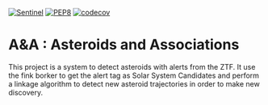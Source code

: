 [![Sentinel](https://github.com/FusRoman/Alert-Association-of-Asteroids-Candidates/workflows/Sentinel/badge.svg)](https://github.com/FusRoman/Alert-Association-of-Asteroids-Candidates/actions?query=workflow%3ASentinel)
[![PEP8](https://github.com/FusRoman/Alert-Association-of-Asteroids-Candidates/workflows/PEP8/badge.svg)](https://github.com/FusRoman/Alert-Association-of-Asteroids-Candidates/actions?query=workflow%3APEP8)
[![codecov](https://codecov.io/gh/FusRoman/Alert-Association-of-Asteroids-Candidates/branch/main/graph/badge.svg)](https://app.codecov.io/gh/FusRoman/Alert-Association-of-Asteroids-Candidates)

# A&A : Asteroids and Associations

This project is a system to detect asteroids with alerts from the ZTF. It use the fink borker to get the alert tag as Solar System Candidates and perform a linkage
algorithm to detect new asteroid trajectories in order to make new discovery.
